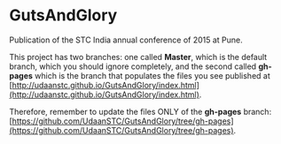 # GutsAndGlory
Publication of the STC India annual conference of 2015 at Pune.

This project has two branches: one called **Master**, which is the default branch, which you should ignore completely, and the second called **gh-pages** which is the branch that populates the files you see published at [http://udaanstc.github.io/GutsAndGlory/index.html](http://udaanstc.github.io/GutsAndGlory/index.html).

Therefore, remember to update the files ONLY of the **gh-pages** branch: [https://github.com/UdaanSTC/GutsAndGlory/tree/gh-pages](https://github.com/UdaanSTC/GutsAndGlory/tree/gh-pages).



